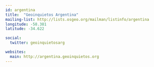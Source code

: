 ```yaml
---
id: argentina
title:  "Geoinquietos Argentina"
mailing-list: http://lists.osgeo.org/mailman/listinfo/argentina
longitude: -58.381
latitude: -34.622

social:
  twitter: geoinquietosarg

websites:
  main: http://argentina.geoinquietos.org
---
```

